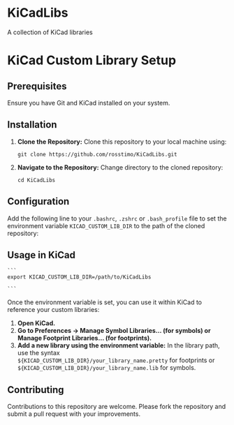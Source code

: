 # KiCadLibs
A collection of KiCad libraries

# KiCad Custom Library Setup


## Prerequisites

Ensure you have Git and KiCad installed on your system. 

## Installation

1. **Clone the Repository:**
   Clone this repository to your local machine using:
   ```
   git clone https://github.com/rosstimo/KiCadLibs.git
   ```

2. **Navigate to the Repository:**
   Change directory to the cloned repository:
   ```
   cd KiCadLibs
   ```

## Configuration

Add the following line to your `.bashrc`, `.zshrc` or `.bash_profile` file to set the environment variable `KICAD_CUSTOM_LIB_DIR` to the path of the cloned repository:

## Usage in KiCad
    ```
    export KICAD_CUSTOM_LIB_DIR=/path/to/KiCadLibs

    ```
Once the environment variable is set, you can use it within KiCad to reference your custom libraries:

1. **Open KiCad.**
2. **Go to Preferences → Manage Symbol Libraries… (for symbols) or Manage Footprint Libraries… (for footprints).**
3. **Add a new library using the environment variable:**
   In the library path, use the syntax <br> `${KICAD_CUSTOM_LIB_DIR}/your_library_name.pretty` for footprints or <br> `${KICAD_CUSTOM_LIB_DIR}/your_library_name.lib` for symbols.

## Contributing

Contributions to this repository are welcome. Please fork the repository and submit a pull request with your improvements.

